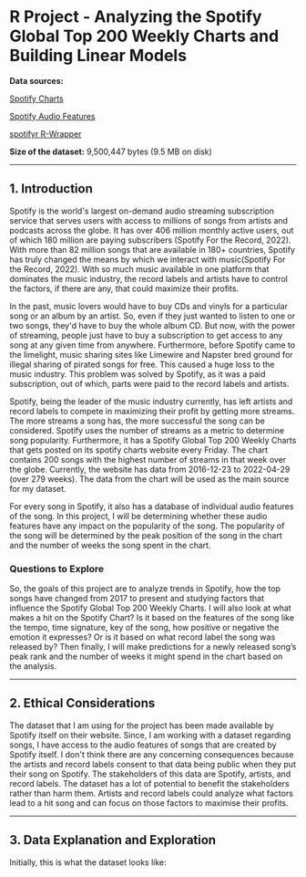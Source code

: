 # R Project - Analyzing the Spotify Global Top 200 Weekly Charts and Building Linear Models

**Data sources:** 

<a href="https://spotifycharts.com/regional/global/weekly/latest">Spotify Charts</a>

<a href="https://developer.spotify.com/documentation/web-api/reference/#/operations/get-track">Spotify Audio Features</a>

<a href="https://www.rcharlie.com/spotifyr/">spotifyr R-Wrapper</a>

**Size of the dataset:** 9,500,447 bytes  (9.5 MB on disk)

---

## 1. Introduction

Spotify is the world's largest on-demand audio streaming subscription service that serves users with access to millions of songs from artists and podcasts across the globe. It has over 406 million monthly active users, out of which 180 million are paying subscribers (Spotify For the Record, 2022). With more than 82 million songs that are available in 180+ countries, Spotify has truly changed the means by which we interact with music(Spotify For the Record, 2022). With so much music available in one platform that dominates the music industry, the record labels and artists have to control the factors, if there are any, that could maximize their profits.

In the past, music lovers would have to buy CDs and vinyls for a particular song or an album by an artist. So, even if they just wanted to listen to one or two songs, they'd have to buy the whole album CD. But now, with the power of streaming, people just have to buy a subscription to get access to any song at any given time from anywhere. Furthermore, before Spotify came to the limelight, music sharing sites like Limewire and Napster bred ground for illegal sharing of pirated songs for free. This caused a huge loss to the music industry. This problem was solved by Spotify, as it was a paid subscription, out of which, parts were paid to the record labels and artists.

Spotify, being the leader of the music industry currently, has left artists and record labels to compete in maximizing their profit by getting more streams. The more streams a song has, the more successful the song can be considered. Spotify uses the number of streams as a metric to determine song popularity. Furthermore, it has a Spotify Global Top 200 Weekly Charts that gets posted on its spotify charts website every Friday. The chart contains 200 songs with the highest number of streams in that week over the globe. Currently, the website has data from 2016-12-23 to 2022-04-29 (over 279 weeks). The data from the chart will be used as the main source for my dataset. 

For every song in Spotify, it also has a database of individual audio features of the song. In this project, I will be determining whether these audio features have any impact on the popularity of the song. The popularity of the song will be determined by the peak position of the song in the chart and the number of weeks the song spent in the chart.

### Questions to Explore

So, the goals of this project are to analyze trends in Spotify, how the top songs have changed from 2017 to present and studying factors that influence the Spotify Global Top 200 Weekly Charts. I will also look at what makes a hit on the Spotify Chart? Is it based on the features of the song like the tempo, time signature, key of the song, how positive or negative the emotion it expresses? Or is it based on what record label the song was released by? Then finally, I will make predictions for a newly released song’s peak rank and the number of weeks it might spend in the chart based on the analysis.


---

## 2. Ethical Considerations

The dataset that I am using for the project has been made available by Spotify itself on their website. Since, I am working with a dataset regarding songs, I have access to the audio features of songs that are created by Spotify itself. I don't think there are any concerning consequences because the artists and record labels consent to that data being public when they put their song on Spotify. The stakeholders of this data are Spotify, artists, and record labels. The dataset has a lot of potential to benefit the stakeholders rather than harm them. Artists and record labels could analyze what factors lead to a hit song and can focus on those factors to maximise their profits.

---

## 3. Data Explanation and Exploration

Initially, this is what the dataset looks like:


